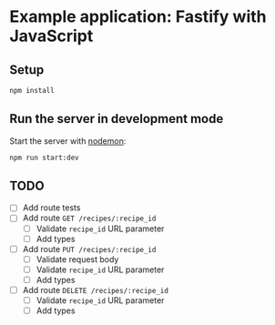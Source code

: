 # Example application: Fastify with JavaScript

## Setup

```bash
npm install
```

## Run the server in development mode

Start the server with [nodemon](https://www.npmjs.com/package/nodemon):

```bash
npm run start:dev
```

## TODO

- [ ] Add route tests
- [ ] Add route `GET /recipes/:recipe_id`
  - [ ] Validate `recipe_id` URL parameter
  - [ ] Add types
- [ ] Add route `PUT /recipes/:recipe_id`
  - [ ] Validate request body
  - [ ] Validate `recipe_id` URL parameter
  - [ ] Add types
- [ ] Add route `DELETE /recipes/:recipe_id`
  - [ ] Validate `recipe_id` URL parameter
  - [ ] Add types
